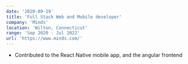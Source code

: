 ```yaml
---
date: '2020-09-19'
title: 'Full Stack Web and Mobile developer'
company: 'Minds'
location: 'Wilton, Connecticut'
range: 'Sep 2020 - Jul 2022'
url: 'https://www.minds.com/'
---
```


- Contributed to the React Native mobile app, and the angular frontend
